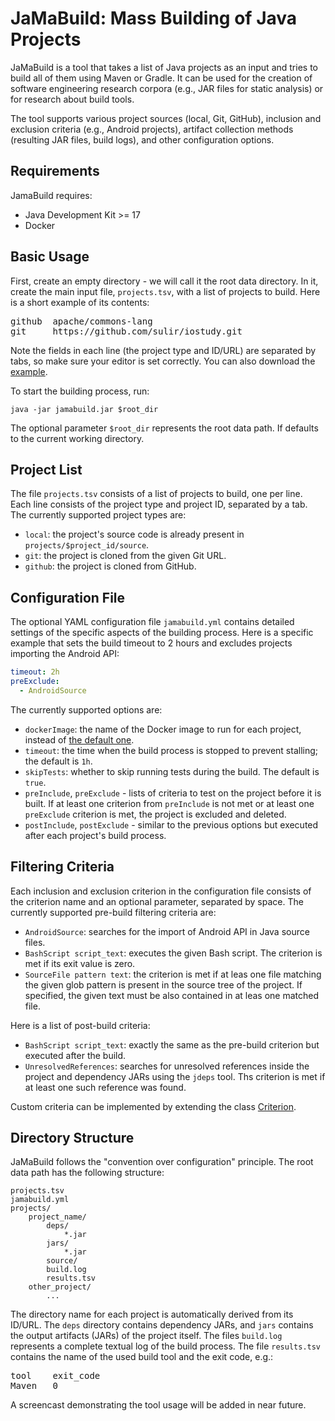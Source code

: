 # JaMaBuild: Mass Building of Java Projects

JaMaBuild is a tool that takes a list of Java projects as an input and tries to build all of them using Maven or Gradle. It can be used for the creation of software engineering research corpora (e.g., JAR files for static analysis) or for research about build tools.

The tool supports various project sources (local, Git, GitHub), inclusion and exclusion criteria (e.g., Android projects), artifact collection methods (resulting JAR files, build logs), and other configuration options.

## Requirements

JamaBuild requires:
- Java Development Kit >= 17
- Docker

## Basic Usage

First, create an empty directory - we will call it the root data directory. In it, create the main input file, `projects.tsv`, with a list of projects to build. Here is a short example of its contents:
<pre>
github&#9;apache/commons-lang
git&#9;https://github.com/sulir/iostudy.git
</pre>
Note the fields in each line (the project type and ID/URL) are separated by tabs, so make sure your editor is set correctly. You can also download the [example](https://github.com/sulir/jamabuild/blob/master/.github/files/projects.tsv?raw=true).

To start the building process, run:
```shell
java -jar jamabuild.jar $root_dir
```

The optional parameter `$root_dir` represents the root data path. If defaults to the current working directory.

## Project List

The file `projects.tsv` consists of a list of projects to build, one per line. Each line consists of the project type and project ID, separated by a tab. The currently supported project types are:
- `local`: the project's source code is already present in `projects/$project_id/source`.
- `git`: the project is cloned from the given Git URL.
- `github`: the project is cloned from GitHub.

## Configuration File

The optional YAML configuration file `jamabuild.yml` contains detailed settings of the specific aspects of the building process. Here is a specific example that sets the build timeout to 2 hours and excludes projects importing the Android API:
```yaml
timeout: 2h
preExclude:
  - AndroidSource
```

The currently supported options are:
- `dockerImage`: the name of the Docker image to run for each project, instead of [the default one](https://hub.docker.com/r/sulir/jamabuild).
- `timeout`: the time when the build process is stopped to prevent stalling; the default is `1h`.
- `skipTests`: whether to skip running tests during the build. The default is `true`.
- `preInclude`, `preExclude` - lists of criteria to test on the project before it is built. If at least one criterion from `preInclude` is not met or at least one `preExclude` criterion is met, the project is excluded and deleted.
- `postInclude`, `postExclude` - similar to the previous options but executed after each project's build process.

## Filtering Criteria

Each inclusion and exclusion criterion in the configuration file consists of the criterion name and an optional parameter, separated by space. The currently supported pre-build filtering criteria are:
- `AndroidSource`: searches for the import of Android API in Java source files.
- `BashScript script_text`: executes the given Bash script. The criterion is met if its exit value is zero.
- `SourceFile pattern text`: the criterion is met if at leas one file matching the given glob pattern is present in the source tree of the project. If specified, the given text must be also contained in at leas one matched file.

Here is a list of post-build criteria:
- `BashScript script_text`: exactly the same as the pre-build criterion but executed after the build.
- `UnresolvedReferences`: searches for unresolved references inside the project and dependency JARs using the `jdeps` tool. Ths criterion is met if at least one such reference was found.

Custom criteria can be implemented by extending the class [Criterion](src/main/java/com/github/sulir/jamabuild/filtering/Criterion.java).

## Directory Structure

JaMaBuild follows the "convention over configuration" principle. The root data path has the following structure:

```
projects.tsv
jamabuild.yml
projects/
    project_name/
        deps/
            *.jar
        jars/
            *.jar
        source/
        build.log
        results.tsv
    other_project/
        ...
```

The directory name for each project is automatically derived from its ID/URL. The `deps` directory contains dependency JARs, and `jars` contains the output artifacts (JARs) of the project itself. The files `build.log` represents a complete textual log of the build process. The file `results.tsv` contains the name of the used build tool and the exit code, e.g.:
<pre>
tool&#9;exit_code
Maven&#9;0
</pre>

A screencast demonstrating the tool usage will be added in near future.
